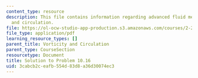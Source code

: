 ```yaml
---
content_type: resource
description: This file contains information regarding advanced fluid mechanics, vorticity
  and circulation.
file: https://ol-ocw-studio-app-production.s3.amazonaws.com/courses/2-25-advanced-fluid-mechanics-fall-2013/3cabcb2ceafb554d83d8a36d30074ec3_MIT2_25F13_Solution10.16.pdf
file_type: application/pdf
learning_resource_types: []
parent_title: Vorticity and Circulation
parent_type: CourseSection
resourcetype: Document
title: Solution to Problem 10.16
uid: 3cabcb2c-eafb-554d-83d8-a36d30074ec3
---
```

